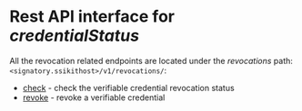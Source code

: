 # Rest API interface for _credentialStatus_

All the revocation related endpoints are located under the _revocations_ path:
`<signatory.ssikithost>/v1/revocations/`:
- [check](check-status.md) - check the verifiable credential revocation status
- [revoke](revoke.md) - revoke a verifiable credential